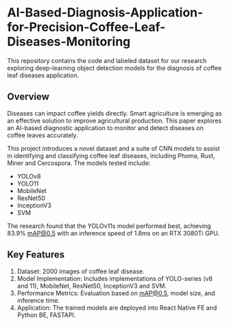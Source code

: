 # AI-Based-Diagnosis-Application-for-Precision-Coffee-Leaf-Diseases-Monitoring

This repository contains the code and labeled dataset for our research exploring deep-learning object detection models for the diagnosis of coffee leaf diseases application.

## Overview
Diseases can impact coffee yields directly. Smart agriculture is emerging as an effective solution to improve agricultural production. 
This paper explores an AI-based diagnostic application to monitor and detect diseases on coffee leaves accurately.

This project introduces a novel dataset and a suite of CNN models to assist in identifying and classifying coffee leaf diseases, including Phoma, Rust, Miner and Cercospora. The models tested include:

- YOLOv8
- YOLO11
- MobileNet
- ResNet50
- InceptionV3
- SVM

The research found that the YOLOv11s model performed best, achieving 83.9% mAP@0.5 with an inference speed of 1.8ms on an RTX 3080Ti GPU.

## Key Features
1. Dataset: 2000 images of coffee leaf disease.
2. Model Implementation: Includes implementations of YOLO-series (v8 and 11), MobileNet, ResNet50, InceptionV3 and SVM.
3. Performance Metrics: Evaluation based on mAP@0.5, model size, and inference time.
4. Application: The trained models are deployed into React Native FE and Python BE, FASTAPI.
